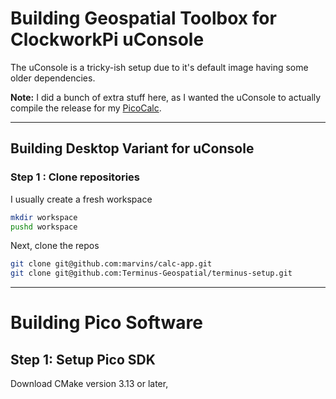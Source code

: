 # Building Geospatial Toolbox for ClockworkPi uConsole

The uConsole is a tricky-ish setup due to it's default image having some older dependencies. 

**Note:** I did a bunch of extra stuff here, as I wanted the uConsole to actually compile the release for my <u>PicoCalc</u>. 

---
##  Building Desktop Variant for uConsole

### Step 1 : Clone repositories

I usually create a fresh workspace

```bash
mkdir workspace
pushd workspace
```

Next, clone the repos

```bash
git clone git@github.com:marvins/calc-app.git
git clone git@github.com:Terminus-Geospatial/terminus-setup.git
```

---

#  Building Pico Software

## Step 1:  Setup Pico SDK

Download CMake version 3.13 or later, 


